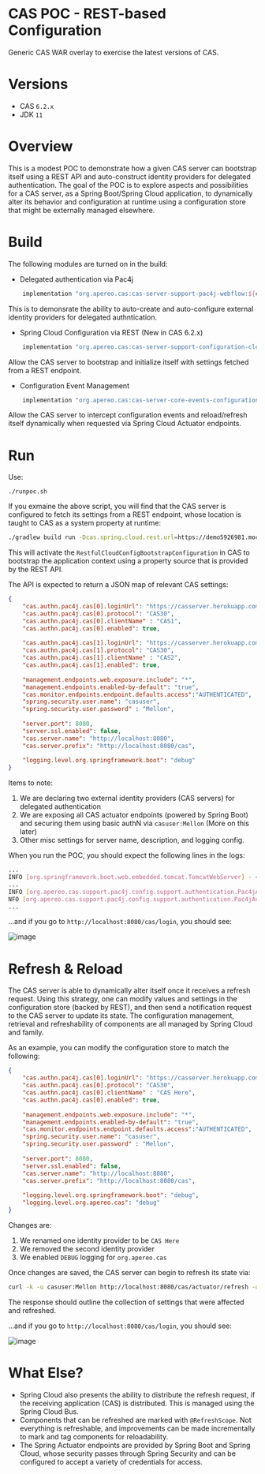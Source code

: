 CAS POC - REST-based Configuration
=======================

Generic CAS WAR overlay to exercise the latest versions of CAS.

# Versions

- CAS `6.2.x`
- JDK `11`

# Overview

This is a modest POC to demonstrate how a given CAS server can bootstrap itself using a REST API
and auto-construct identity providers for delegated authentication. The goal of the POC is to explore aspects and possibilities
for a CAS server, as a Spring Boot/Spring Cloud application, to dynamically alter its behavior and configuration at runtime
using a configuration store that might be externally managed elsewhere.

# Build

The following modules are turned on in the build:

- Delegated authentication via Pac4j

```groovy
    implementation "org.apereo.cas:cas-server-support-pac4j-webflow:${casServerVersion}"
```

This is to demonsrate the ability to auto-create and auto-configure external identity providers for delegated authntication.

- Spring Cloud Configuration via REST (New in CAS 6.2.x)

```groovy
    implementation "org.apereo.cas:cas-server-support-configuration-cloud-rest:${casServerVersion}"
```

Allow the CAS server to bootstrap and initialize itself with settings fetched from a REST endpoint.

- Configuration Event Management

```groovy
    implementation "org.apereo.cas:cas-server-core-events-configuration:${casServerVersion}"
```

Allow the CAS server to intercept configuration events and reload/refresh itself dynamically when requested via Spring Cloud Actuator endpoints.

# Run

Use:

```
./runpoc.sh
```

If you exmaine the above script, you will find that the CAS server is configured to fetch its settings from a REST endpoint, whose location is taught to CAS as a system property at runtime:

```bash
./gradlew build run -Dcas.spring.cloud.rest.url=https://demo5926981.mockable.io/casproperties
```

This will activate the `RestfulCloudConfigBootstrapConfiguration` in CAS to bootstrap the application context using a property source that is provided by the REST API. 

The API is expected to return a JSON map of relevant CAS settings:

```json
{
    "cas.authn.pac4j.cas[0].loginUrl": "https://casserver.herokuapp.com/cas/login",
    "cas.authn.pac4j.cas[0].protocol": "CAS30",
    "cas.authn.pac4j.cas[0].clientName" : "CAS1",
    "cas.authn.pac4j.cas[0].enabled": true,    
    
    "cas.authn.pac4j.cas[1].loginUrl": "https://casserver.herokuapp.com/cas/login",
    "cas.authn.pac4j.cas[1].protocol": "CAS30",
    "cas.authn.pac4j.cas[1].clientName" : "CAS2",
    "cas.authn.pac4j.cas[1].enabled": true,
    
    "management.endpoints.web.exposure.include": "*",
    "management.endpoints.enabled-by-default": "true",
    "cas.monitor.endpoints.endpoint.defaults.access":"AUTHENTICATED",
    "spring.security.user.name": "casuser",
    "spring.security.user.password" : "Mellon",
    
    "server.port": 8080,
    "server.ssl.enabled": false,
    "cas.server.name": "http://localhost:8080",
    "cas.server.prefix": "http://localhost:8080/cas",
    
    "logging.level.org.springframework.boot": "debug"
}
```

Items to note:

1. We are declaring two external identity providers (CAS servers) for delegated authentication
2. We are exposing all CAS actuator endpoints (powered by Spring Boot) and securing them using basic authN via `casuser:Mellon` (More on this later)
3. Other misc settings for server name, description, and logging config.

When you run the POC, you should expect the following lines in the logs:

```bash
...
INFO [org.springframework.boot.web.embedded.tomcat.TomcatWebServer] - <Tomcat initialized with port(s): 8080 (http)>
...
INFO [org.apereo.cas.support.pac4j.config.support.authentication.Pac4jAuthenticationEventExecutionPlanConfiguration] - <Located and prepared [2] delegated authentication client(s)>
NFO [org.apereo.cas.support.pac4j.config.support.authentication.Pac4jAuthenticationEventExecutionPlanConfiguration] - <Registering delegated authentication clients...>
...
```

...and if you go to `http://localhost:8080/cas/login`, you should see:

![image](https://user-images.githubusercontent.com/1205228/74315845-c772af00-4d91-11ea-9de4-34fb222581fd.png)

# Refresh & Reload

The CAS server is able to dynamically alter itself once it receives a refresh request. Using this strategy, one can modify values and settings in the configuration store (backed by REST), and then
send a notification request to the CAS server to update its state. The configuration management, retrieval and refreshability of components are all managed by Spring Cloud and family.

As an example, you can modify the configuration store to match the following:


```json
{
    "cas.authn.pac4j.cas[0].loginUrl": "https://casserver.herokuapp.com/cas/login",
    "cas.authn.pac4j.cas[0].protocol": "CAS30",
    "cas.authn.pac4j.cas[0].clientName" : "CAS Here",
    "cas.authn.pac4j.cas[0].enabled": true,    
    
    "management.endpoints.web.exposure.include": "*",
    "management.endpoints.enabled-by-default": "true",
    "cas.monitor.endpoints.endpoint.defaults.access":"AUTHENTICATED",
    "spring.security.user.name": "casuser",
    "spring.security.user.password" : "Mellon",
    
    "server.port": 8080,
    "server.ssl.enabled": false,
    "cas.server.name": "http://localhost:8080",
    "cas.server.prefix": "http://localhost:8080/cas",
    
    "logging.level.org.springframework.boot": "debug",
    "logging.level.org.apereo.cas": "debug"
}
```

Changes are:

1. We renamed one identity provider to be `CAS Here`
2. We removed the second identity provider
2. We enabled `DEBUG` logging for `org.apereo.cas`

Once changes are saved, the CAS server can begin to refresh its state via:

```bash
curl -k -u casuser:Mellon http://localhost:8080/cas/actuator/refresh -d {} -H "Content-Type: application/json"
```

The response should outline the collection of settings that were affected and refreshed. 

...and if you go to `http://localhost:8080/cas/login`, you should see:

![image](https://user-images.githubusercontent.com/1205228/74317245-7dd79380-4d94-11ea-924f-b8f59620cea5.png)

# What Else?

- Spring Cloud also presents the ability to distribute the refresh request, if the receiving application (CAS) is distributed. This is managed using the Spring Cloud Bus. 
- Components that can be refreshed are marked with `@RefreshScope`. Not everything is refreshable, and improvements can be made incrementally to mark and tag components for reloadability.
- The Spring Actuator endpoints are provided by Spring Boot and Spring Cloud, whose security passes through Spring Security and can be configured to accept a variety of credentials for access.